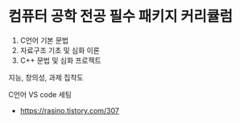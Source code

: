 # 컴퓨터 공학 전공 필수 패키지 커리큘럼

1. C언어 기본 문법
2. 자료구조 기초 및 심화 이론
3. C++ 문법 및 심화 프로젝트 



지능, 창의성, 과제 집착도

  C언어 VS code 세팅
  - https://rasino.tistory.com/307